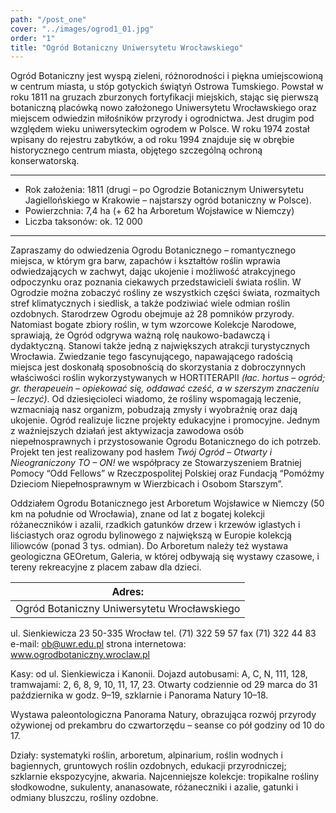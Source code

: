 ```yaml
---
path: "/post_one"
cover: "../images/ogrod1_01.jpg"
order: "1"
title: "Ogród Botaniczny Uniwersytetu Wrocławskiego"
---
```


Ogród Botaniczny jest wyspą zieleni, różnorodności i piękna umiejscowioną w centrum miasta, u stóp gotyckich świątyń Ostrowa Tumskiego. Powstał w roku 1811 na gruzach zburzonych fortyfikacji miejskich, stając się pierwszą botaniczną placówką nowo założonego Uniwersytetu Wrocławskiego oraz miejscem odwiedzin miłośników przyrody i ogrodnictwa. Jest drugim pod względem wieku uniwersyteckim ogrodem w Polsce. W roku 1974 został wpisany do rejestru zabytków, a od roku 1994 znajduje się w obrębie historycznego centrum miasta, objętego szczególną ochroną konserwatorską. 

---

- Rok założenia: 1811 (drugi – po Ogrodzie Botanicznym Uniwersytetu Jagiellońskiego w Krakowie – najstarszy ogród botaniczny w Polsce).
- Powierzchnia: 7,4 ha (+ 62 ha Arboretum Wojsławice w Niemczy)
- Liczba taksonów: ok. 12 000 

---

Zapraszamy do odwiedzenia Ogrodu Botanicznego – romantycznego miejsca, w którym gra barw, zapachów i kształtów roślin wprawia odwiedzających w zachwyt, dając ukojenie i możliwość atrakcyjnego odpoczynku oraz poznania ciekawych przedstawicieli świata roślin. W Ogrodzie można zobaczyć rośliny ze wszystkich części świata, rozmaitych stref klimatycznych i siedlisk, a także podziwiać wiele odmian roślin ozdobnych. Starodrzew Ogrodu obejmuje aż 28 pomników przyrody. Natomiast bogate zbiory roślin, w tym wzorcowe Kolekcje Narodowe, sprawiają, że Ogród odgrywa ważną rolę naukowo-badawczą i dydaktyczną. Stanowi także jedną z największych atrakcji turystycznych Wrocławia. Zwiedzanie tego fascynującego, napawającego radością miejsca jest doskonałą sposobnością do skorzystania z dobroczynnych właściwości roślin wykorzystywanych w HORTITERAPII *(łac. hortus – ogród; gr. therapeuein – opiekować się, oddawać cześć, a w szerszym znaczeniu – leczyć)*. Od dziesięcioleci wiadomo, że rośliny wspomagają leczenie, wzmacniają nasz organizm, pobudzają zmysły i wyobraźnię oraz dają ukojenie. Ogród realizuje liczne projekty edukacyjne i promocyjne. Jednym z ważniejszych działań jest aktywizacja zawodowa osób niepełnosprawnych i przystosowanie Ogrodu Botanicznego do ich potrzeb. Projekt ten jest realizowany pod hasłem *Twój Ogród – Otwarty i Nieograniczony TO – ON!* we współpracy ze Stowarzyszeniem Bratniej Pomocy “Odd Fellows” w Rzeczpospolitej Polskiej oraz Fundacją “Pomóżmy Dzieciom Niepełnosprawnym w Wierzbicach i Osobom Starszym”.

Oddziałem Ogrodu Botanicznego jest Arboretum Wojsławice w Niemczy (50 km na południe od Wrocławia), znane od lat z bogatej kolekcji różaneczników i azalii, rzadkich gatunków drzew i krzewów iglastych i liściastych oraz ogrodu bylinowego z największą w Europie kolekcją liliowców (ponad 3 tys. odmian). Do Arboretum należy też wystawa geologiczna GEOretum, Galeria, w której odbywają się wystawy czasowe, i tereny rekreacyjne z placem zabaw dla dzieci.

[logoOBUW]:
[logokolekcjenarodowe]:



| Adres: |
| --- |
| Ogród Botaniczny Uniwersytetu Wrocławskiego |
ul. Sienkiewicza 23
50-335 Wrocław
tel. (71) 322 59 57
fax (71) 322 44 83
e-mail: ob@uwr.edu.pl
strona internetowa: www.ogrodbotaniczny.wroclaw.pl 

Kasy: od ul. Sienkiewicza i Kanonii.
Dojazd autobusami: A, C, N, 111, 128, tramwajami: 2, 6, 8, 9, 10, 11, 17, 23.
Otwarty codziennie od 29 marca do 31 października w godz. 9–19, szklarnie i Panorama Natury 10–18.

Wystawa paleontologiczna Panorama Natury, obrazująca rozwój przyrody ożywionej od prekambru do czwartorzędu – seanse co pół godziny od 10 do 17.

Działy: systematyki roślin, arboretum, alpinarium, roślin wodnych i bagiennych, gruntowych roślin ozdobnych, edukacji przyrodniczej; szklarnie ekspozycyjne, akwaria. Najcenniejsze kolekcje: tropikalne rośliny słodkowodne, sukulenty, ananasowate, różaneczniki i azalie, gatunki i odmiany bluszczu, rośliny ozdobne.
